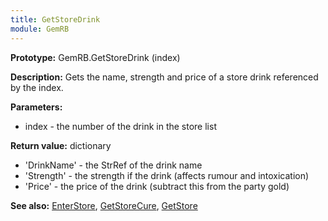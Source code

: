 ```yaml
---
title: GetStoreDrink
module: GemRB
---
```


**Prototype:** GemRB.GetStoreDrink (index)

**Description:** Gets the name, strength and price of a store drink 
referenced by the index.

**Parameters:**
  * index - the number of the drink in the store list

**Return value:** dictionary
  * 'DrinkName' - the StrRef of the drink name
  * 'Strength'  - the strength if the drink (affects rumour and intoxication)
  * 'Price'     - the price of the drink (subtract this from the party gold)

**See also:** [EnterStore](EnterStore.md), [GetStoreCure](GetStoreCure.md), [GetStore](GetStore.md)

